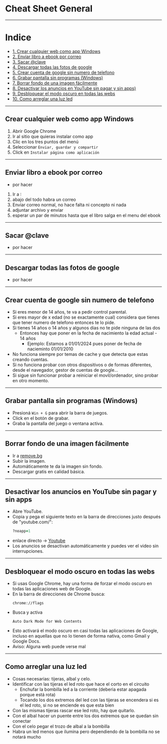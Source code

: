 # Cheat Sheet General

---

# Indice
  - [1. Crear cualquier web como app Windows](#crear-cualquier-web-como-app-windows)
  - [2. Enviar libro a ebook por correo](#Enviar-libro-a-ebook-por-correo)
  - [3. Sacar @clave](#Sacar-@clave)
  - [4. Descargar todas las fotos de google](#Descargar-todas-las-fotos-de-google)
  - [5. Crear cuenta de google sin numero de telefono](#Crear-cuenta-de-google-sin-numero-de-telefono)
  - [6. Grabar pantalla sin programas (Windows)](#Grabar-pantalla-sin-programas-(Windows))
  - [7. Borrar fondo de una imagen fácilmente](#Borrar-fondo-de-una-imagen-fácilmente)
  - [8. Desactivar los anuncios en YouTube sin pagar y sin apps)](#Desactivar-los-anuncios-en-YouTube-sin-pagar-y-sin-apps)
  - [9. Desbloquear el modo oscuro en todas las webs](#desbloquear-el-modo-oscuro-en-todas-las-webs)
  - [10. Como arreglar una luz led](#como-arreglar-una-luz-led)

---

##  Crear cualquier web como app Windows
  1. Abrir Google Chrome
  2. Ir al sitio que quieras instalar como app
  3. Clic en los tres puntos del menú
  4. Seleccionar `Enviar, guardar y compartir`
  5. Click en `Instalar página como aplicación`

--- 

## Enviar libro a ebook por correo
  - por hacer
  1. Ir a `⁝`
  2. abajo del todo habra un correo
  3. Enviar correo normal, no hace falta ni concepto ni nada
  4. adjuntar archivo y enviar
  5. esperar un par de minutos hasta que el libro salga en el menu del ebook

---

## Sacar @clave
  - por hacer

---

## Descargar todas las fotos de google
  - por hacer

---

## Crear cuenta de google sin numero de telefono
  - Si eres menor de 14 años, te va a pedir control parental.
  - Si eres mayor de x edad (no se exactamente cual) considera que tienes que tener numero de telefono entonces te lo pide.
  - Si tienes 14 años o 14 años y algunos dias no te pide ninguna de las dos
    - Entonces hay que poner en la fecha de nacimiento la edad actual - 14 años
      - Ejemplo: Estamos a 01/01/2024 pues poner de fecha de nacieminto 01/01/2010
  - No funciona siempre por temas de cache y que detecta que estas creando cuentas.
  - Si no funciona probar con otros dispositivos o de formas diferentes, desde el navegador, gestor de cuentas de google...
  - Si sigue sin funcionar probar a reiniciar el movil/ordenador, sino probar en otro momento.

--- 

## Grabar pantalla sin programas (Windows)
  - Presioná `Win + G` para abrir la barra de juegos.
  - Click en el botón de grabar.
  - Graba la pantalla del juego o ventana activa.

---

## Borrar fondo de una imagen fácilmente
  - Ir a [remove.bg](https://www.remove.bg/)
  - Subir la imagen.
  - Automáticamente te da la imagen sin fondo.
  - Descargar gratis en calidad básica.

---

## Desactivar los anuncios en YouTube sin pagar y sin apps
  - Abre YouTube.
  - Copia y pega el siguiente texto en la barra de direcciones justo después de "youtube.com/":
    ```ruby
    ?noapp=1
    ``` 
  - enlace directo → [Youtube](https://www.youtube.com/?noapp=1)
  - Los anuncios se desactivan automáticamente y puedes ver el video sin interrupciones.

---

## Desbloquear el modo oscuro en todas las webs
  - Si usas Google Chrome, hay una forma de forzar el modo oscuro en todas las aplicaciones web de Google.
  - En la barra de direcciones de Chrome busca:
    ```
    chrome://flags
    ```
  - Busca y activa
    ```
    Auto Dark Mode for Web Contents
    ```
  - Esto activará el modo oscuro en casi todas las aplicaciones de Google, incluso en aquellas que no lo tienen de forma nativa, como Gmail y Google Docs.
  - Aviso: Alguna web puede verse mal 

---

## Como arreglar una luz led
  - Cosas necesarias: tijeras, albal y celo.
  - Identificar con las tijeras el led roto que hace el corto en el circuito
    - Enchufar la bombilla led a la corriente (deberia estar apagada porque está rota)
    - Tocando los dos extremos del led con las tijeras se encendera si es el led roto, si no se enciende es que esta bien
  - Con las mismas tijeras rascar ese led roto, hay que quitarlo.
  - Con el albal hacer un puente entre los dos extremos que se quedan sin conectar
  - Con el celo pegar el trozo de albal a la bombilla
  - Habra un led menos que ilumina pero dependiendo de la bombilla no se notará mucho
